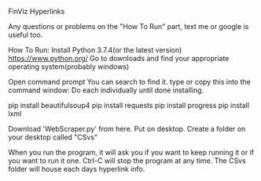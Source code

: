 FinViz Hyperlinks

Any questions or problems on the "How To Run" part, text me or google is useful too.

How To Run:
Install Python 3.7.4(or the latest version)
https://www.python.org/
Go to downloads and find your appropriate operating system(probably windows)

Open command prompt
You can search to find it.
type or copy this into the command window:
Do each individually until done installing.

pip install beautifulsoup4
pip install requests
pip install progress
pip install lxml

Download 'WebScraper.py' from here.
Put on desktop.
Create a folder on your desktop called "CSvs"

When you run the program, it will ask you if you want to keep running it or if you want to run it one.
Ctrl-C will stop the program at any time.
The CSvs folder will house each days hyperlink info.
